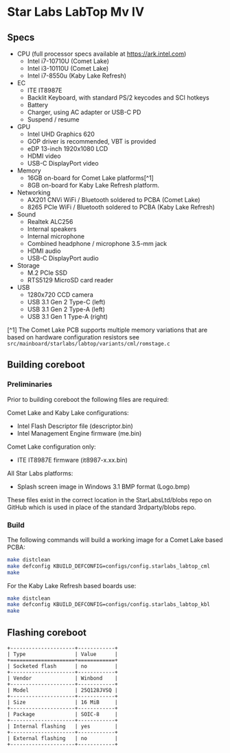 # Star Labs LabTop Mv IV 

## Specs

- CPU (full processor specs available at https://ark.intel.com)
    - Intel i7-10710U (Comet Lake)
    - Intel i3-10110U (Comet Lake)
    - Intel i7-8550u  (Kaby Lake Refresh)
- EC
    - ITE IT8987E
    - Backlit Keyboard, with standard PS/2 keycodes and SCI hotkeys
    - Battery
    - Charger, using AC adapter or USB-C PD
    - Suspend / resume
- GPU
    - Intel UHD Graphics 620
    - GOP driver is recommended, VBT is provided
    - eDP 13-inch 1920x1080 LCD
    - HDMI video
    - USB-C DisplayPort video
- Memory
    - 16GB on-board for Comet Lake platforms[^1]
    - 8GB on-board for Kaby Lake Refresh platform.
- Networking
    - AX201 CNVi WiFi / Bluetooth soldered to PCBA (Comet Lake)
    - 8265 PCIe WiFi / Bluetooth soldered to PCBA (Kaby Lake Refresh)
- Sound
    - Realtek ALC256
    - Internal speakers
    - Internal microphone
    - Combined headphone / microphone 3.5-mm jack
    - HDMI audio
    - USB-C DisplayPort audio
- Storage
    - M.2 PCIe SSD
    - RTS5129 MicroSD card reader
- USB
    - 1280x720 CCD camera
    - USB 3.1 Gen 2 Type-C (left)
    - USB 3.1 Gen 2 Type-A (left)
    - USB 3.1 Gen 1 Type-A (right)

[^1] The Comet Lake PCB supports multiple memory variations that are based on hardware configuration resistors see `src/mainboard/starlabs/labtop/variants/cml/romstage.c`

## Building coreboot

### Preliminaries

Prior to building coreboot the following files are required:

Comet Lake and Kaby Lake configurations:
- Intel Flash Descriptor file (descriptor.bin)
- Intel Management Engine firmware (me.bin)

Comet Lake configuration only:
- ITE IT8987E firmware (it8987-x.xx.bin)

All Star Labs platforms:
- Splash screen image in Windows 3.1 BMP format (Logo.bmp)

These files exist in the correct location in the StarLabsLtd/blobs repo on GitHub which is used in place of the standard 3rdparty/blobs repo.

### Build

The following commands will build a working image for a Comet Lake based PCBA:

```bash
make distclean
make defconfig KBUILD_DEFCONFIG=configs/config.starlabs_labtop_cml
make
```

For the Kaby Lake Refresh based boards use:

```bash
make distclean
make defconfig KBUILD_DEFCONFIG=configs/config.starlabs_labtop_kbl
make
```

## Flashing coreboot

```eval_rst
+---------------------+------------+
| Type                | Value      |
+=====================+============+
| Socketed flash      | no         |
+---------------------+------------+
| Vendor              | Winbond    |
+---------------------+------------+
| Model               | 25Q128JVSQ |
+---------------------+------------+
| Size                | 16 MiB     |
+---------------------+------------+
| Package             | SOIC-8     |
+---------------------+------------+
| Internal flashing   | yes        |
+---------------------+------------+
| External flashing   | no         |
+---------------------+------------+
```
